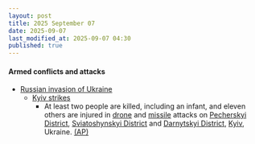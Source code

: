 ```yaml
---
layout: post
title: 2025 September 07
date: 2025-09-07
last_modified_at: 2025-09-07 04:30
published: true
---
```



#### Armed conflicts and attacks

* [Russian invasion of Ukraine](https://en.wikipedia.org/wiki/Russian_invasion_of_Ukraine "Russian invasion of Ukraine")
  * [Kyiv strikes](https://en.wikipedia.org/wiki/Kyiv_strikes_%282022%E2%80%93present%29 "Kyiv strikes (2022–present)")
    * At least two people are killed, including an infant, and eleven others are injured in [drone](https://en.wikipedia.org/wiki/Drone_warfare "Drone warfare") and [missile](https://en.wikipedia.org/wiki/Missile "Missile") attacks on [Pecherskyi District](https://en.wikipedia.org/wiki/Pecherskyi_District "Pecherskyi District"), [Sviatoshynskyi District](https://en.wikipedia.org/wiki/Sviatoshynskyi_District "Sviatoshynskyi District") and [Darnytskyi District](https://en.wikipedia.org/wiki/Darnytskyi_District "Darnytskyi District"), [Kyiv](https://en.wikipedia.org/wiki/Kyiv "Kyiv"), Ukraine. [(AP)](https://apnews.com/article/russia-ukraine-war-kyiv-attack-putin-zelenskyy-3ac9053a31872b2e7a1191ef31d595fb)

